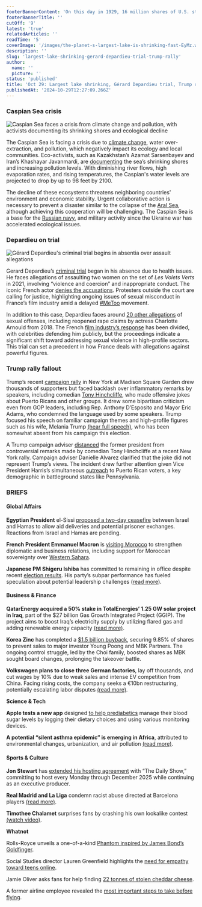 ```yaml
---
footerBannerContent: 'On this day in 1929, 16 million shares of U.S. stocks were sold in a massive panic on "Black Tuesday," deepening the financial collapse that led to the Great Depression.'
footerBannerTitle: ''
cutOff: '9'
latest: 'true'
relatedArticles: ''
readTime: '5'
coverImage: '/images/the-planet-s-largest-lake-is-shrinking-fast-EyMz.webp'
description: ''
slug: 'largest-lake-shrinking-gerard-depardieu-trial-trump-rally'
author:
  name: ''
  picture: ''
status: 'published'
title: 'Oct 29: Largest lake shrinking, Gérard Depardieu trial, Trump rally'
publishedAt: '2024-10-29T12:27:09.266Z'
---
```


### Caspian Sea crisis

![Caspian Sea faces a crisis from climate change and pollution, with activists documenting its shrinking shores and ecological decline](/images/the-planet-s-largest-lake-is-shrinking-fast-E1Nj.webp)

The Caspian Sea is facing a crisis due to [climate change](https://edition.cnn.com/2024/10/24/climate/caspian-sea-shrinking-pollution/index.html), water over-extraction, and pollution, which negatively impact its ecology and local communities. Eco-activists, such as Kazakhstan’s Azamat Sarsenbayev and Iran’s Khashayar Javanmardi, are [documenting](https://www.theguardian.com/artanddesign/2024/oct/13/the-big-picture-khashayar-javanmardi-explores-the-decline-of-the-caspian-sea) the sea’s shrinking shores and increasing pollution levels. With diminishing river flows, high evaporation rates, and rising temperatures, the Caspian's water levels are projected to drop by up to 98 feet by 2100.

The decline of these ecosystems threatens neighboring countries' environment and economic stability. Urgent collaborative action is necessary to prevent a disaster similar to the collapse of the [Aral Sea](https://earth.org/the-aral-sea-catastrophe-understanding-one-of-the-worst-ecological-calamities-of-the-last-century/), although achieving this cooperation will be challenging. The Caspian Sea is a base for the [Russian navy](https://www.intellinews.com/ukraine-war-makes-caspian-sea-environmental-crisis-worse-335432/), and military activity since the Ukraine war has accelerated ecological issues.

### **Depardieu on trial**

![Gérard Depardieu's criminal trial begins in absentia over assault allegations](/images/famous-french-actor-gerard-depadiu-faces-charges-QyOD.webp)

Gerard Depardieu’s [criminal trial](https://www.dw.com/en/french-actor-gerard-depardieu-faces-sexual-assault-trial/a-70616042) began in his absence due to health issues. He faces allegations of assaulting two women on the set of *Les* *Volets Verts* in 2021, involving “violence and coercion” and inappropriate conduct. The iconic French actor [denies the accusations](https://www.dw.com/en/french-film-star-gerard-depardieu-rejects-rape-claims/a-45298304). Protesters outside the court are calling for justice, highlighting ongoing issues of sexual misconduct in France’s film industry amid a delayed [#MeToo](https://metoomvmt.org/) movement.

In addition to this case, Depardieu faces around [20 other allegations](https://www.dw.com/en/french-actor-gerard-depardieus-sexual-assault-trial-delayed/a-70616042) of sexual offenses, including reopened rape claims by actress Charlotte Arnould from 2018. The French [film industry’s response](https://www.dw.com/en/50-french-stars-deplore-lynching-of-gerard-depardieu/a-67826617) has been divided, with celebrities defending him publicly, but the proceedings indicate a significant shift toward addressing sexual violence in high-profile sectors. This trial can set a precedent in how France deals with allegations against powerful figures.

### Trump rally fallout

Trump’s recent [campaign rally](https://www.cbsnews.com/newyork/news/donald-trump-madison-square-garden-rally/) in New York at Madison Square Garden drew thousands of supporters but faced backlash over inflammatory remarks by speakers, including comedian [Tony Hinchcliffe](https://www.scrippsnews.com/us-news/who-is-tony-hinchcliffe-the-comedian-who-called-puerto-rico-floating-garbage), who made offensive jokes about Puerto Ricans and other groups. It drew some bipartisan criticism even from GOP leaders, including Rep. Anthony D’Esposito and Mayor Eric Adams, who condemned the language used by some speakers. Trump focused his speech on familiar campaign themes and high-profile figures such as his wife, Melania Trump [(hear full speech)](https://www.youtube.com/watch?v=XxlwmpQOSrw), who has been somewhat absent from his campaign this election.

A Trump campaign adviser [distanced](https://thehill.com/homenews/campaign/4956733-trump-campaign-hinchcliffe-puerto-rico-comments-rally/) the former president from controversial remarks made by comedian Tony Hinchcliffe at a recent New York rally. Campaign adviser Danielle Alvarez clarified that the joke did not represent Trump’s views. The incident drew further attention given Vice President Harris’s simultaneous [outreach](https://lailluminator.com/2024/10/28/harris-puerto-rico/) to Puerto Rican voters, a key demographic in battleground states like Pennsylvania.

### BRIEFS

#### Global Affairs

**Egyptian President** el-Sissi [proposed a two-day ceasefire](https://www.cbsnews.com/news/egypt-president-cease-fire-proposal-gaza-israel-palestine/) between Israel and Hamas to allow aid deliveries and potential prisoner exchanges. Reactions from Israel and Hamas are pending.

**French President Emmanuel Macron** is [visiting Morocco](https://www.euronews.com/2024/10/28/macron-visiting-morocco-amid-new-honeymoon-over-western-sahara-pivot) to strengthen diplomatic and business relations, including support for Moroccan sovereignty over [Western Sahara](https://www.bbc.com/news/world-africa-14115273).

**Japanese PM Shigeru Ishiba** has committed to remaining in office despite recent [election results](https://www.dw.com/en/japan-election-ruling-party-loses-majority-says-nhk/a-70610505). His party’s subpar performance has fueled speculation about potential leadership challenges ([read more](https://www.dw.com/en/japan-pm-shigeru-ishiba-vows-to-stay-despite-election-flop/a-70616955)).

#### Business & Finance

**QatarEnergy acquired a 50% stake in TotalEnergies’ 1.25 GW solar project in Iraq**, part of the $27 billion Gas Growth Integrated Project (GGIP). The project aims to boost Iraq’s electricity supply by utilizing flared gas and adding renewable energy capacity [(read more)](https://money.usnews.com/investing/news/articles/2024-10-28/qatarenergy-takes-50-stake-in-totalenergies-solar-project-in-iraq).

**Korea Zinc** has completed a [$1.5 billion buyback](https://www.mining.com/web/korea-zinc-attempts-to-fend-off-takeover-with-stake-acquisition/), securing 9.85% of shares to prevent sales to major investor Young Poong and MBK Partners. The ongoing control struggle, led by the Choi family, boosted shares as MBK sought board changes, prolonging the takeover battle.

**Volkswagen plans to close three German factories**, lay off thousands, and cut wages by 10% due to weak sales and intense EV competition from China. Facing rising costs, the company seeks a €10bn restructuring, potentially escalating labor disputes [(read more)](https://www.theguardian.com/business/2024/oct/28/volkswagen-shut-three-factories-cut-thousands-jobs-union).

**Science & Tech**

**Apple tests a new app** designed [to help prediabetics](https://www.theverge.com/2024/10/25/24279593/apple-blood-sugar-prediabetes-app) manage their blood sugar levels by logging their dietary choices and using various monitoring devices.

**A potential “silent asthma epidemic” is emerging in Africa**, attributed to environmental changes, urbanization, and air pollution [(read more)](https://www.aljazeera.com/news/2024/10/28/why-could-a-silent-asthma-epidemic-be-sweeping-africa).

#### Sports & Culture

**Jon Stewart** has [extended his hosting agreement](https://variety.com/2024/tv/news/jon-stewart-daily-show-host-december-2025-1236192487/) with “The Daily Show,” committing to host every Monday through December 2025 while continuing as an executive producer.

**Real Madrid and La Liga** condemn racist abuse directed at Barcelona players [(read more)](https://www.dw.com/en/real-madrid-and-la-liga-condemn-abuse-of-barcelona-players/a-70614569).

**Timothee Chalamet** surprises fans by crashing his own lookalike contest [(watch video)](https://www.bbc.com/news/articles/cwy99mlg7e2o).

**Whatnot**

Rolls-Royce unveils a one-of-a-kind [Phantom inspired by James Bond’s Goldfinger](https://supercarblondie.com/rolls-royce-phantom-goldfinger/).

Social Studies director Lauren Greenfield highlights the [need for empathy toward teens online](https://www.wired.com/story/dial-up-lauren-greenfield-social-studies-docuseries/#:~:text=Swallowed%20Gen%20Z.-,This%20Film%20Shows%20Exactly%20How,been%20designed%20to%20be%20addictive.%E2%80%9D).

Jamie Oliver asks fans for help finding [22 tonnes of stolen cheddar cheese](https://www.bbc.com/news/articles/cje004xdqx0o).

A former airline employee revealed the [most important steps to take before flying](https://www.thrillist.com/news/nation/how-to-get-flight-information-text-message-iphone).
